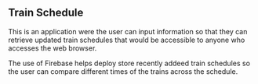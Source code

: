 ## Train Schedule

This is an application were the user can input information so that they can retrieve updated train schedules that would be accessible to anyone who accesses the web browser. 

The use of Firebase helps deploy store recently addeed train schedules so the user can compare different times of the trains across the schedule. 
